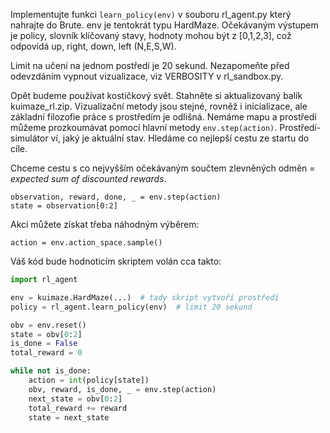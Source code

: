 Implementujte funkci `learn_policy(env)` v souboru rl_agent.py který nahrajte do Brute.
env je tentokrát typu HardMaze. Očekávaným výstupem je policy, slovník klíčovaný stavy, 
hodnoty mohou být z [0,1,2,3], což odpovídá up, right, down, left (N,E,S,W).

Limit na učení na jednom postředí je 20 sekund. 
Nezapomeňte před odevzdáním vypnout vizualizace, viz VERBOSITY v rl_sandbox.py.

Opět budeme používat kostičkový svět. Stahněte si aktualizovaný balík kuimaze_rl.zip.
Vizualizační metody jsou stejné, rovněž i inicializace, ale základní filozofie práce s prostředím je odlišná.
Nemáme mapu a prostředí můžeme prozkoumávat pomocí hlavní metody `env.step(action)`. 
Prostředí-simulátor ví, jaký je aktuální stav. Hledáme co nejlepší cestu ze startu do cíle. 

Chceme cestu s co nejvyšším očekávaným součtem zlevněných odměn = *expected sum of discounted rewards*.

```text
observation, reward, done, _ = env.step(action)
state = observation[0:2]
```

Akci můžete získat třeba náhodným výběrem:

```text
action = env.action_space.sample()
```

Váš kód bude hodnoticím skriptem volán cca takto:

```python
import rl_agent

env = kuimaze.HardMaze(...)  # tady skript vytvoří prostředí
policy = rl_agent.learn_policy(env)  # limit 20 sekund

obv = env.reset()
state = obv[0:2]
is_done = False
total_reward = 0

while not is_done:
    action = int(policy[state])
    obv, reward, is_done, _ = env.step(action)
    next_state = obv[0:2]
    total_reward += reward
    state = next_state
```
